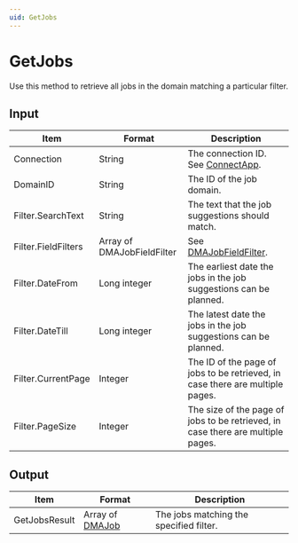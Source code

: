 ```yaml
---
uid: GetJobs
---
```


# GetJobs

Use this method to retrieve all jobs in the domain matching a particular filter.

## Input

| Item                | Format                     | Description                                                                     |
|---------------------|----------------------------|---------------------------------------------------------------------------------|
| Connection          | String                     | The connection ID. See [ConnectApp](xref:ConnectApp).                            |
| DomainID            | String                     | The ID of the job domain.                                                       |
| Filter.SearchText   | String                     | The text that the job suggestions should match.                                 |
| Filter.FieldFilters | Array of DMAJobFieldFilter | See [DMAJobFieldFilter](xref:DMAJobFieldFilter).         |
| Filter.DateFrom     | Long integer               | The earliest date the jobs in the job suggestions can be planned.               |
| Filter.DateTill     | Long integer               | The latest date the jobs in the job suggestions can be planned.                 |
| Filter.CurrentPage  | Integer                    | The ID of the page of jobs to be retrieved, in case there are multiple pages.   |
| Filter.PageSize     | Integer                    | The size of the page of jobs to be retrieved, in case there are multiple pages. |

## Output

| Item | Format | Description |
|--|--|--|
| GetJobsResult | Array of [DMAJob](xref:DMAJob) | The jobs matching the specified filter. |
